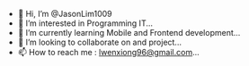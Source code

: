 - 👋 Hi, I’m @JasonLim1009
- 👀 I’m interested in Programming IT...
- 🌱 I’m currently learning Mobile and Frontend development...
- 💞️ I’m looking to collaborate on and project...
- 📫 How to reach me : lwenxiong96@gmail.com...

<!---
JasonLim1009/JasonLim1009 is a ✨ special ✨ repository because its `README.md` (this file) appears on your GitHub profile.
You can click the Preview link to take a look at your changes.
--->
